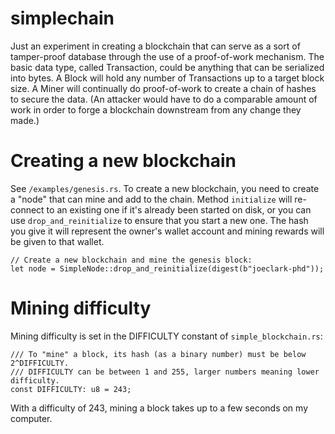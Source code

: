 # simplechain

Just an experiment in creating a blockchain that can serve as a sort of tamper-proof database through the use of a proof-of-work mechanism.  The basic data type, called Transaction, could be anything that can be serialized into bytes.  A Block will hold any number of Transactions up to a target block size.  A Miner will continually do proof-of-work to create a chain of hashes to secure the data.  (An attacker would have to do a comparable amount of work in order to forge a blockchain downstream from any change they made.)

# Creating a new blockchain

See `/examples/genesis.rs`.  To create a new blockchain, you need to create a "node" that can mine and add to the chain.  Method `initialize` will re-connect to an existing
one if it's already been started on disk, or you can use `drop_and_reinitialize` to ensure that you start a new one.  The hash you give it will represent the owner's wallet
account and mining rewards will be given to that wallet.

    // Create a new blockchain and mine the genesis block:
    let node = SimpleNode::drop_and_reinitialize(digest(b"joeclark-phd"));

# Mining difficulty

Mining difficulty is set in the DIFFICULTY constant of `simple_blockchain.rs`:

    /// To "mine" a block, its hash (as a binary number) must be below 2^DIFFICULTY.
    /// DIFFICULTY can be between 1 and 255, larger numbers meaning lower difficulty.
    const DIFFICULTY: u8 = 243;

With a difficulty of 243, mining a block takes up to a few seconds on my computer.